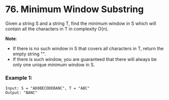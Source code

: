 # 76. Minimum Window Substring

Given a string S and a string T, find the minimum window in S which will contain all the characters in T in complexity O(n).

**Note**:

- If there is no such window in S that covers all characters in T, return the empty string "".
- If there is such window, you are guaranteed that there will always be only one unique minimum window in S.

### Example 1:
```
Input: S = "ADOBECODEBANC", T = "ABC"
Output: "BANC"
```
